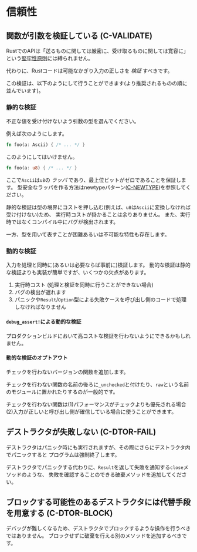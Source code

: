 # 信頼性


<a id="c-validate"></a>
## 関数が引数を検証している (C-VALIDATE)

RustでのAPIは「送るものに関しては厳密に、受け取るものに関しては寛容に」という[堅牢性原則]には縛られません。

[堅牢性原則]: http://en.wikipedia.org/wiki/Robustness_principle

代わりに、Rustコードは可能なかぎり入力の正しさを _検証_ すべきです。

この検証は、以下のようにして行うことができます(より推奨されるものの順に並んでいます)。

### 静的な検証

不正な値を受け付けないよう引数の型を選んでください。

例えば次のようにします。

```rust
fn foo(a: Ascii) { /* ... */ }
```

このようにしてはいけません。

```rust
fn foo(a: u8) { /* ... */ }
```

ここで`Ascii`は`u8`の _ラッパ_ であり、最上位ビットがゼロであることを保証します。
型安全なラッパを作る方法はnewtypeパターン([C-NEWTYPE])を参照してください。

静的な検証は型の境界にコストを押し込む(例えば、`u8`は`Ascii`に変換しなければ受け付けない)ため、
実行時コストが掛かることは余りありません。 また、実行時ではなくコンパイル中にバグが検出されます。

一方、型を用いて表すことが困難あるいは不可能な特性も存在します。

[C-NEWTYPE]: type-safety.html#c-newtype

### 動的な検証

入力を処理と同時に(あるいは必要ならば事前に)検証します。
動的な検証は静的な検証よりも実装が簡単ですが、いくつかの欠点があります。

1. 実行時コスト (処理と検証を同時に行うことができない場合)
2. バグの検出が遅れます
3. パニックや`Result`/`Option`型による失敗ケースを呼び出し側のコードで処理しなければなりません

#### `debug_assert!`による動的な検証

プロダクションビルドにおいて高コストな検証を行わないようにできるかもしれません。

#### 動的な検証のオプトアウト

チェックを行わないバージョンの関数を追加します。

チェックを行わない関数の名前の後ろに`_unchecked`と付けたり、`raw`という名前のモジュールに置かれたりするのが一般的です。

チェックを行わない関数は(1)パフォーマンスがチェックよりも優先される場合
(2)入力が正しいと呼び出し側が確信している場合に使うことができます。


<a id="c-dtor-fail"></a>
## デストラクタが失敗しない (C-DTOR-FAIL)

デストラクタはパニック時にも実行されますが、その際にさらにデストラクタ内でパニックすると
プログラムは強制終了します。

デストラクタでパニックする代わりに、`Result`を返して失敗を通知する`close`メソッドのような、
失敗を確認することのできる破棄メソッドを追加してください。


<a id="c-dtor-block"></a>
## ブロックする可能性のあるデストラクタには代替手段を用意する (C-DTOR-BLOCK)

デバッグが難しくなるため、デストラクタでブロックするような操作を行うべきではありません。
ブロックせずに破棄を行える別のメソッドを追加するべきです。
